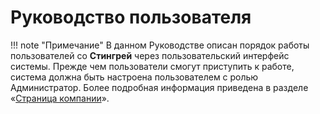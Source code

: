 # Руководство пользователя

!!! note "Примечание"
    В данном Руководстве описан порядок работы пользователей со **Стингрей** через пользовательский интерфейс системы. Прежде чем пользователи смогут приступить к работе, система должна быть настроена пользователем с ролью Администратор. Более подробная информация приведена в разделе «[Страница компании](../ag/nastrojki.md)».
